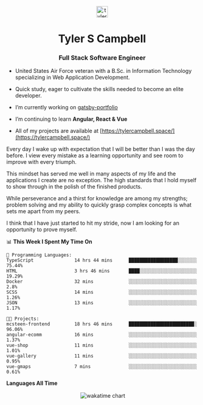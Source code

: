 <p align="center">
<a href="https://linkedin.com/in/tyler-campbell36" target="blank"><img align="center" src="https://cdn.jsdelivr.net/npm/simple-icons@3.0.1/icons/linkedin.svg" alt="tyler-campbell36" height="30" width="30" /></a>
</p>
<h1 align="center">Tyler S Campbell</h1>
<h3 align="center">Full Stack Software Engineer</h3>

* United States Air Force veteran with a B.Sc. in Information Technology specializing in Web Application Development. 

* Quick study, eager to cultivate the skills needed to become an elite developer.

* I’m currently working on [gatsby-portfolio](https://github.com/t36campbell/gatsby-portfolio)

* I’m continuing to learn **Angular, React & Vue**

* All of my projects are available at [https://tylercampbell.space/](https://tylercampbell.space/)

Every day I wake up with expectation that I will be better than I was the day before. I view every mistake as a learning opportunity and see room to improve with every triumph.

This mindset has served me well in many aspects of my life and the applications I create are no exception. The high standards that I hold myself to show through in the polish of the finished products.

While perseverance and a thirst for knowledge are among my strengths; problem solving and my ability to quickly grasp complex concepts is what sets me apart from my peers.

I think that I have just started to hit my stride, now I am looking for an opportunity to prove myself.

<!--START_SECTION:waka-->
📊 **This Week I Spent My Time On** 

```text
💬 Programming Languages: 
TypeScript               14 hrs 44 mins      ██████████████████░░░░░░░   75.44% 
HTML                     3 hrs 46 mins       ████░░░░░░░░░░░░░░░░░░░░░   19.29% 
Docker                   32 mins             ░░░░░░░░░░░░░░░░░░░░░░░░░   2.8% 
SCSS                     14 mins             ░░░░░░░░░░░░░░░░░░░░░░░░░   1.26% 
JSON                     13 mins             ░░░░░░░░░░░░░░░░░░░░░░░░░   1.17%

🐱‍💻 Projects: 
mcsteen-frontend         18 hrs 46 mins      ████████████████████████░   96.06% 
angular-ecomm            16 mins             ░░░░░░░░░░░░░░░░░░░░░░░░░   1.37% 
vue-shop                 11 mins             ░░░░░░░░░░░░░░░░░░░░░░░░░   1.01% 
vue-gallery              11 mins             ░░░░░░░░░░░░░░░░░░░░░░░░░   0.95% 
vue-gmaps                7 mins              ░░░░░░░░░░░░░░░░░░░░░░░░░   0.61%

```


<!--END_SECTION:waka-->
**Languages All Time** 
<p align="center">&nbsp;<img align="center" alt="wakatime chart"
src="https://wakatime.com/share/@738aac7f-8868-4bc3-a1df-4c36703ee4b6/f86255e0-cf1e-483e-9ae4-5c0fdb9a56f8.png"/></p>

